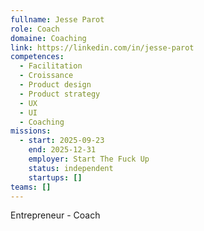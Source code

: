 ```yaml
---
fullname: Jesse Parot
role: Coach
domaine: Coaching
link: https://linkedin.com/in/jesse-parot
competences:
  - Facilitation
  - Croissance
  - Product design
  - Product strategy
  - UX
  - UI
  - Coaching
missions:
  - start: 2025-09-23
    end: 2025-12-31
    employer: Start The Fuck Up
    status: independent
    startups: []
teams: []
---
```

Entrepreneur - Coach
